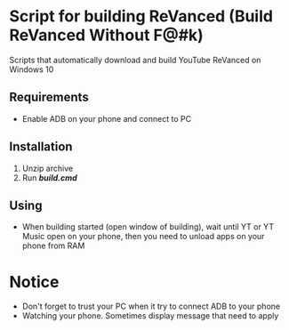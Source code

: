 # Script for building ReVanced (Build ReVanced Without F@#k)
Scripts that automatically download and build YouTube ReVanced on Windows 10

## Requirements
- Enable ADB on your phone and connect to PC

## Installation
1. Unzip archive
2. Run ***build.cmd***

## Using
- When building started (open window of building), wait until YT or YT Music open on your phone, then you need to unload apps on  your phone from RAM

# Notice
- Don't forget to trust your PC when it try to connect ADB to your phone
- Watching your phone. Sometimes display message that need to apply
